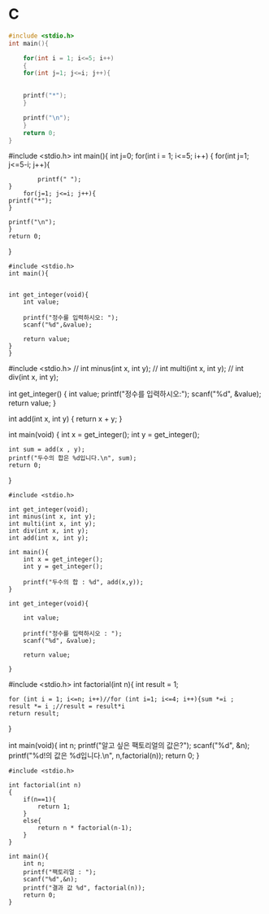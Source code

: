 # C
```C
#include <stdio.h>
int main(){

    for(int i = 1; i<=5; i++)
    {
    for(int j=1; j<=i; j++){

    
    printf("*");
    }

    printf("\n");
    }    
    return 0;
}
```
#include <stdio.h>
int main(){
    int j=0;
    for(int i = 1; i<=5; i++)
    {
    for(int j=1; j<=5-i; j++){

            printf(" ");
    }
        for(j=1; j<=i; j++){
    printf("*");
    }

    printf("\n");
    }    
    return 0;
}
```
#include <stdio.h>
int main(){


int get_integer(void){
    int value;

    printf("정수를 입력하시오: ");
    scanf("%d",&value);

    return value;
}
}
```
#include <stdio.h>
// int minus(int x, int y);
// int multi(int x, int y);
// int div(int x, int y);

int get_integer()
{
    int value;
    printf("정수를 입력하시오:");
    scanf("%d", &value);
    return value;
}

int add(int x, int y)
{
    return x + y;
}

int main(void)
{
    int x = get_integer();
    int y = get_integer();

    int sum = add(x , y);
    printf("두수의 합은 %d입니다.\n", sum);
    return 0; 
}
```
#include <stdio.h>

int get_integer(void);
int minus(int x, int y);
int multi(int x, int y);
int div(int x, int y);
int add(int x, int y);

int main(){
    int x = get_integer();
    int y = get_integer();

    printf("두수의 합 : %d", add(x,y));
}

int get_integer(void){

    int value;

    printf("정수를 입력하시오 : ");
    scanf("%d", &value);

    return value;

}
```
#include <stdio.h>
int factorial(int n){
    int result = 1;

    for (int i = 1; i<=n; i++)//for (int i=1; i<=4; i++){sum *=i ;
    result *= i ;//result = result*i
    return result;
}
 
int main(void){
    int n;
    printf("알고 싶은 팩토리얼의 값은?");
    scanf("%d", &n);
    printf("%d!의 값은 %d입니다.\n", n,factorial(n));
    return 0;
    }
```
#include <stdio.h>

int factorial(int n)
{
    if(n==1){
        return 1;
    }
    else{
        return n * factorial(n-1);
    }
}

int main(){
    int n;
    printf("팩토리얼 : ");
    scanf("%d",&n);
    printf("결과 값 %d", factorial(n));
    return 0;
}
```
